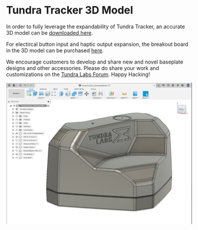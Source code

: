 # Tundra Tracker 3D Model

In order to fully leverage the expandability of Tundra Tracker, an accurate 3D model can be [downloaded here]( https://github.com/tundra-labs/tundra-tracker-docs/raw/master/docs/files/TundraTracker_DeveloperModel%20v17.zip ).

For electircal button input and haptic output expansion, the breakout board in the 3D model can be purchased <a href="https://tundra-labs.com/products/tundra-tracker-io-expansion-board" target="_blank">here</a>.

We encourage customers to develop and share new and novel baseplate designs and other accessories.  Please do share your work and customizations on the [Tundra Labs Forum]( forum.tundra-labs.com).  Happy Hacking!

![image-20211231102128434](images/tracker_customization.assets/image-20211231102128434.png)
